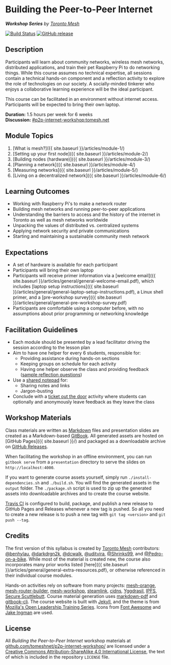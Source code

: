# Building the Peer-to-Peer Internet
_**Workshop Series** by [Toronto Mesh](https://tomesh.net)_

[![Build Status](https://travis-ci.org/tomeshnet/p2p-internet-workshop.svg?branch=master)](https://travis-ci.org/tomeshnet/p2p-internet-workshop)
[![GitHub release](https://img.shields.io/github/release/tomeshnet/p2p-internet-workshop.svg)](https://github.com/tomeshnet/p2p-internet-workshop/releases)

## Description

Participants will learn about community networks, wireless mesh networks, distributed applications, and train their pet Raspberry Pi to do networking things. While this course assumes no technical expertise, all sessions contain a technical hands-on component and a reflection activity to explore the role of technologies on our society. A socially-minded tinkerer who enjoys a collaborative learning experience will be the ideal participant.

This course can be facilitated in an environment without internet access. Participants will be expected to bring their own laptop.

**Duration:** 1.5 hours per week for 6 weeks  
**Discussion:** [#p2p-internet-workshop:tomesh.net](https://chat.tomesh.net/#/room/#p2p-internet-workshop:tomesh.net)

## Module Topics

1. [What is mesh?]({{ site.baseurl }}/articles/module-1/)
1. [Setting up your first node]({{ site.baseurl }}/articles/module-2/)
1. [Building nodes (hardware)]({{ site.baseurl }}/articles/module-3/)
1. [Planning a network]({{ site.baseurl }}/articles/module-4/)
1. [Measuring networks]({{ site.baseurl }}/articles/module-5/)
1. [Living on a decentralized network]({{ site.baseurl }}/articles/module-6/)

## Learning Outcomes

- Working with Raspberry Pi's to make a network router
- Building mesh networks and running peer-to-peer applications
- Understanding the barriers to access and the history of the internet in Toronto as well as mesh networks worldwide
- Unpacking the values of distributed vs. centralized systems
- Applying network security and private communications
- Starting and maintaining a sustainable community mesh network

## Expectations

- A set of hardware is available for each participant
- Participants will bring their own laptop
- Participants will receive primer information via a [welcome email]({{ site.baseurl }}/articles/general/general-welcome-email.pdf), which includes [laptop setup instructions]({{ site.baseurl }}/articles/general/general-laptop-setup-instructions.pdf), a Linux shell primer, and a [pre-workshop survey]({{ site.baseurl }}/articles/general/general-pre-workshop-survey.pdf)
- Participants are comfortable using a computer before, with no assumptions about prior programming or networking knowledge

## Facilitation Guidelines

- Each module should be presented by a lead facilitator driving the session according to the lesson plan
- Aim to have one helper for every 6 students, responsible for:
    - Providing assistance during hands-on sections
    - Keeping groups on schedule for each activity
    - Having one helper observe the class and providing feedback ([sample reflection questions](http://www.teachhub.com/teaching-strategies-value-self-reflection))
- Use a [shared notepad](https://pad.riseup.net/p/peer-to-peer-internet) for:
    - Sharing notes and links
    - Jargon-busting
- Conclude with a [ticket out the door](http://www.ideasforeducators.com/idea-blog/a-twist-on-ticket-out-the-door) activity where students can optionally and anonymously leave feedback as they leave the class

## Workshop Materials

Class materials are written as [Markdown](https://en.wikipedia.org/wiki/Markdown) files and presentation slides are created as a Markdown-based [GitBook](https://www.gitbook.com). All generated assets are hosted on [GitHub Pages]({{ site.baseurl }}/) and packaged as a downloadable archive on [GitHub Releases](https://github.com/tomeshnet/p2p-internet-workshop/releases/latest).

When facilitating the workshop in an offline environment, you can run `gitbook serve` from a `presentation` directory to serve the slides on `http://localhost:4000`.

If you want to generate course assets yourself, simply run `./install-dependencies.sh` and `./build.sh`. You will find the generated assets in the `output` folder. The `./package.sh` script is used to zip up the generated assets into downloadable archives and to create the course website.

[Travis CI](https://travis-ci.org/) is configured to build, package, and publish a new release to GitHub Pages and Releases whenever a new tag is pushed. So all you need to create a new release is to push a new tag with `git tag <version>` and `git push --tag`.
  
## Credits

The first version of this syllabus is created by [Toronto Mesh](https://tomesh.net) contributors: [@benhylau](https://github.com/benhylau), [@darkdrgn2k](https://github.com/darkdrgn2k), [@dcwalk](https://github.com/dcwalk), [@uditvira](https://github.com/uditvira), [@Shrinks99](https://github.com/Shrinks99), and [@Pedro-on-a-bike](https://github.com/Pedro-on-a-bike). While most of the material is created new, the course also incorporates many prior works listed [here]({{ site.baseurl }}/articles/general/general-extra-resources.pdf), or otherwise referenced in their individual course modules.

Hands-on activities rely on software from many projects: [mesh-orange](https://github.com/tomeshnet/mesh-orange), [mesh-router-builder](https://github.com/benhylau/mesh-router-builder), [mesh-workshop](https://github.com/benhylau/mesh-workshop/), [steamlink](https://github.com/steamlink), [cjdns](https://github.com/cjdelisle/cjdns/), [Yggdrasil](https://yggdrasil-network.github.io/about.html), [IPFS](https://ipfs.io/), [Secure Scuttlebutt](https://github.com/ssbc/). Course material generation uses [markdown-pdf](https://github.com/alanshaw/markdown-pdf) and [gitbook-cli](https://github.com/GitbookIO/gitbook-cli). The course website is built with [Jekyll](https://jekyllrb.com/), and the theme is from [Mozilla's Open Leadership Training Series](https://github.com/mozilla/open-leadership-training-series). Icons from [Font Awesome](http://fontawesome.io/) and [Jake Ingman](https://thenounproject.com/search/?q=mesh&i=74809) are used.

## License

All _Building the Peer-to-Peer Internet_ workshop materials at [github.com/tomeshnet/p2p-internet-workshop/](https://github.com/tomeshnet/p2p-internet-workshop/) are licensed under a [Creative Commons Attribution-ShareAlike 4.0 International License](https://creativecommons.org/licenses/by-sa/4.0/), the text of which is included in the repository `LICENSE` file.
